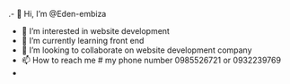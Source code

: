 .- 👋 Hi, I’m @Eden-embiza
- 👀 I’m interested in website development 
- 🌱 I’m currently learning front end
- 💞️ I’m looking to collaborate on website development company 
- 📫 How to reach me # my phone number 0985526721 or 0932239769
- <!--- 
Eden-embiza/Eden-embiza is a ✨ special ✨ repository because its `README.md` (this file) appears on your GitHub profile.
You can click the Preview link to take a look at your changes.
--->
